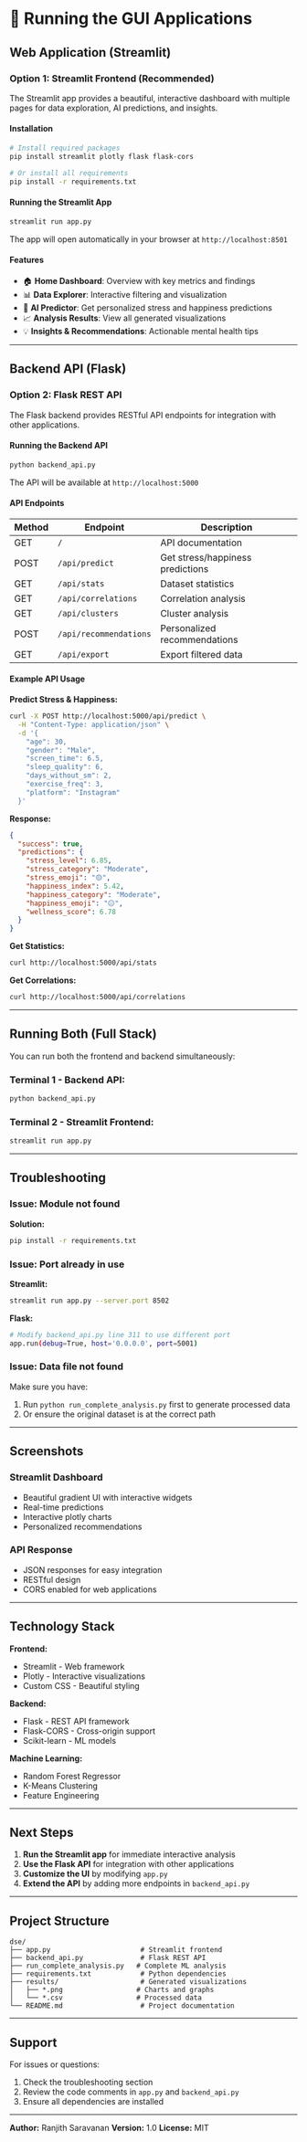 # 🚀 Running the GUI Applications

## Web Application (Streamlit)

### Option 1: Streamlit Frontend (Recommended)

The Streamlit app provides a beautiful, interactive dashboard with multiple pages for data exploration, AI predictions, and insights.

#### Installation

```bash
# Install required packages
pip install streamlit plotly flask flask-cors

# Or install all requirements
pip install -r requirements.txt
```

#### Running the Streamlit App

```bash
streamlit run app.py
```

The app will open automatically in your browser at `http://localhost:8501`

#### Features

- 🏠 **Home Dashboard**: Overview with key metrics and findings
- 📊 **Data Explorer**: Interactive filtering and visualization
- 🤖 **AI Predictor**: Get personalized stress and happiness predictions
- 📈 **Analysis Results**: View all generated visualizations
- 💡 **Insights & Recommendations**: Actionable mental health tips

---

## Backend API (Flask)

### Option 2: Flask REST API

The Flask backend provides RESTful API endpoints for integration with other applications.

#### Running the Backend API

```bash
python backend_api.py
```

The API will be available at `http://localhost:5000`

#### API Endpoints

| Method | Endpoint | Description |
|--------|----------|-------------|
| GET | `/` | API documentation |
| POST | `/api/predict` | Get stress/happiness predictions |
| GET | `/api/stats` | Dataset statistics |
| GET | `/api/correlations` | Correlation analysis |
| GET | `/api/clusters` | Cluster analysis |
| POST | `/api/recommendations` | Personalized recommendations |
| GET | `/api/export` | Export filtered data |

#### Example API Usage

**Predict Stress & Happiness:**

```bash
curl -X POST http://localhost:5000/api/predict \
  -H "Content-Type: application/json" \
  -d '{
    "age": 30,
    "gender": "Male",
    "screen_time": 6.5,
    "sleep_quality": 6,
    "days_without_sm": 2,
    "exercise_freq": 3,
    "platform": "Instagram"
  }'
```

**Response:**
```json
{
  "success": true,
  "predictions": {
    "stress_level": 6.85,
    "stress_category": "Moderate",
    "stress_emoji": "🟡",
    "happiness_index": 5.42,
    "happiness_category": "Moderate",
    "happiness_emoji": "😐",
    "wellness_score": 6.78
  }
}
```

**Get Statistics:**
```bash
curl http://localhost:5000/api/stats
```

**Get Correlations:**
```bash
curl http://localhost:5000/api/correlations
```

---

## Running Both (Full Stack)

You can run both the frontend and backend simultaneously:

### Terminal 1 - Backend API:
```bash
python backend_api.py
```

### Terminal 2 - Streamlit Frontend:
```bash
streamlit run app.py
```

---

## Troubleshooting

### Issue: Module not found

**Solution:**
```bash
pip install -r requirements.txt
```

### Issue: Port already in use

**Streamlit:**
```bash
streamlit run app.py --server.port 8502
```

**Flask:**
```bash
# Modify backend_api.py line 311 to use different port
app.run(debug=True, host='0.0.0.0', port=5001)
```

### Issue: Data file not found

Make sure you have:
1. Run `python run_complete_analysis.py` first to generate processed data
2. Or ensure the original dataset is at the correct path

---

## Screenshots

### Streamlit Dashboard
- Beautiful gradient UI with interactive widgets
- Real-time predictions
- Interactive plotly charts
- Personalized recommendations

### API Response
- JSON responses for easy integration
- RESTful design
- CORS enabled for web applications

---

## Technology Stack

**Frontend:**
- Streamlit - Web framework
- Plotly - Interactive visualizations
- Custom CSS - Beautiful styling

**Backend:**
- Flask - REST API framework
- Flask-CORS - Cross-origin support
- Scikit-learn - ML models

**Machine Learning:**
- Random Forest Regressor
- K-Means Clustering
- Feature Engineering

---

## Next Steps

1. **Run the Streamlit app** for immediate interactive analysis
2. **Use the Flask API** for integration with other applications
3. **Customize the UI** by modifying `app.py`
4. **Extend the API** by adding more endpoints in `backend_api.py`

---

## Project Structure

```
dse/
├── app.py                      # Streamlit frontend
├── backend_api.py              # Flask REST API
├── run_complete_analysis.py   # Complete ML analysis
├── requirements.txt            # Python dependencies
├── results/                    # Generated visualizations
│   ├── *.png                  # Charts and graphs
│   └── *.csv                  # Processed data
└── README.md                   # Project documentation
```

---

## Support

For issues or questions:
1. Check the troubleshooting section
2. Review the code comments in `app.py` and `backend_api.py`
3. Ensure all dependencies are installed

---

**Author:** Ranjith Saravanan
**Version:** 1.0
**License:** MIT
